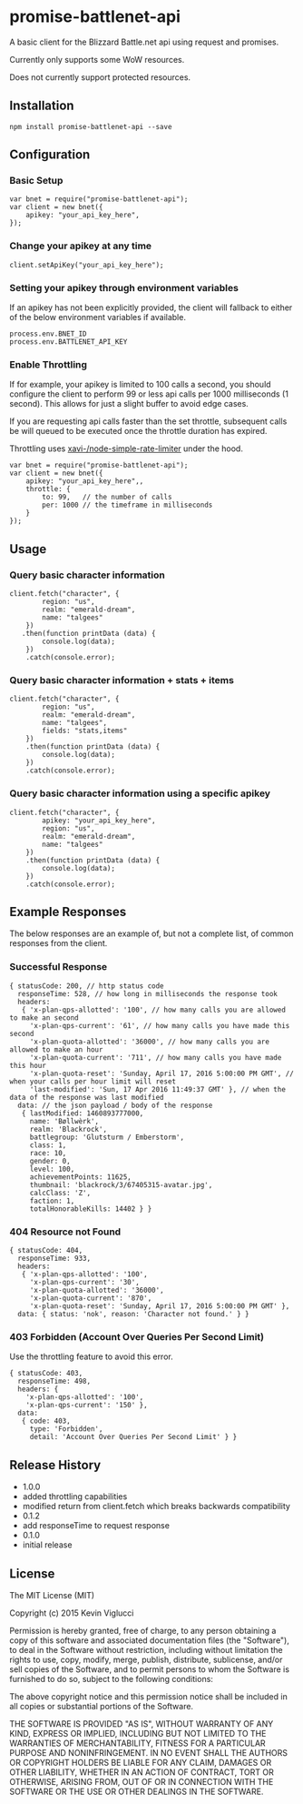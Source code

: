 # promise-battlenet-api

A basic client for the Blizzard Battle.net api using request and promises.

Currently only supports some WoW resources. 

Does not currently support protected resources. 

## Installation
    npm install promise-battlenet-api --save

## Configuration

### Basic Setup    
    var bnet = require("promise-battlenet-api");
    var client = new bnet({
        apikey: "your_api_key_here",
    });
    
### Change your apikey at any time
    client.setApiKey("your_api_key_here");

### Setting your apikey through environment variables

If an apikey has not been explicitly provided, the client will fallback to either of the below environment variables if available.

    process.env.BNET_ID
    process.env.BATTLENET_API_KEY

### Enable Throttling

If for example, your apikey is limited to 100 calls a second, you should configure the client to perform 99 or less api calls per 1000 milliseconds (1 second). This allows for just a slight buffer to avoid edge cases. 

If you are requesting api calls faster than the set throttle, subsequent calls be will queued to be executed once the throttle duration has expired.

Throttling uses [xavi-/node-simple-rate-limiter](https://github.com/xavi-/node-simple-rate-limiter) under the hood.

    var bnet = require("promise-battlenet-api");
    var client = new bnet({
        apikey: "your_api_key_here",,
        throttle: {
            to: 99,   // the number of calls
            per: 1000 // the timeframe in milliseconds
        }
    });

## Usage

### Query basic character information
    client.fetch("character", { 
            region: "us", 
            realm: "emerald-dream", 
            name: "talgees" 
        })
       .then(function printData (data) {
            console.log(data);
        })
        .catch(console.error);

### Query basic character information + stats + items
    client.fetch("character", { 
            region: "us", 
            realm: "emerald-dream", 
            name: "talgees",
            fields: "stats,items"
        })
        .then(function printData (data) {
            console.log(data);
        })
        .catch(console.error);

### Query basic character information using a specific apikey
    client.fetch("character", {
            apikey: "your_api_key_here",
            region: "us", 
            realm: "emerald-dream", 
            name: "talgees"
        })
        .then(function printData (data) {
            console.log(data);
        })
        .catch(console.error);

## Example Responses

The below responses are an example of, but not a complete list, of common responses from the client.

### Successful Response

    { statusCode: 200, // http status code
      responseTime: 528, // how long in milliseconds the response took
      headers:
       { 'x-plan-qps-allotted': '100', // how many calls you are allowed to make an second
         'x-plan-qps-current': '61', // how many calls you have made this second
         'x-plan-quota-allotted': '36000', // how many calls you are allowed to make an hour
         'x-plan-quota-current': '711', // how many calls you have made this hour
         'x-plan-quota-reset': 'Sunday, April 17, 2016 5:00:00 PM GMT', // when your calls per hour limit will reset
         'last-modified': 'Sun, 17 Apr 2016 11:49:37 GMT' }, // when the data of the response was last modified
      data: // the json payload / body of the response
       { lastModified: 1460893777000,
         name: 'Bøllwèrk',
         realm: 'Blackrock',
         battlegroup: 'Glutsturm / Emberstorm',
         class: 1,
         race: 10,
         gender: 0,
         level: 100,
         achievementPoints: 11625,
         thumbnail: 'blackrock/3/67405315-avatar.jpg',
         calcClass: 'Z',
         faction: 1,
         totalHonorableKills: 14402 } }

### 404 Resource not Found

    { statusCode: 404,
      responseTime: 933,
      headers:
       { 'x-plan-qps-allotted': '100',
         'x-plan-qps-current': '30',
         'x-plan-quota-allotted': '36000',
         'x-plan-quota-current': '870',
         'x-plan-quota-reset': 'Sunday, April 17, 2016 5:00:00 PM GMT' },
      data: { status: 'nok', reason: 'Character not found.' } }

### 403 Forbidden (Account Over Queries Per Second Limit)

Use the throttling feature to avoid this error.

    { statusCode: 403,
      responseTime: 498,
      headers: { 
        'x-plan-qps-allotted': '100',
        'x-plan-qps-current': '150' },
      data:
       { code: 403,
         type: 'Forbidden',
         detail: 'Account Over Queries Per Second Limit' } }

## Release History

* 1.0.0 
 * added throttling capabilities
 * modified return from client.fetch which breaks backwards compatibility
* 0.1.2 
 * add responseTime to request response
* 0.1.0 
 * initial release

## License

The MIT License (MIT)

Copyright (c) 2015 Kevin Viglucci

Permission is hereby granted, free of charge, to any person obtaining a copy
of this software and associated documentation files (the "Software"), to deal
in the Software without restriction, including without limitation the rights
to use, copy, modify, merge, publish, distribute, sublicense, and/or sell
copies of the Software, and to permit persons to whom the Software is
furnished to do so, subject to the following conditions:

The above copyright notice and this permission notice shall be included in all
copies or substantial portions of the Software.

THE SOFTWARE IS PROVIDED "AS IS", WITHOUT WARRANTY OF ANY KIND, EXPRESS OR
IMPLIED, INCLUDING BUT NOT LIMITED TO THE WARRANTIES OF MERCHANTABILITY,
FITNESS FOR A PARTICULAR PURPOSE AND NONINFRINGEMENT. IN NO EVENT SHALL THE
AUTHORS OR COPYRIGHT HOLDERS BE LIABLE FOR ANY CLAIM, DAMAGES OR OTHER
LIABILITY, WHETHER IN AN ACTION OF CONTRACT, TORT OR OTHERWISE, ARISING FROM,
OUT OF OR IN CONNECTION WITH THE SOFTWARE OR THE USE OR OTHER DEALINGS IN THE
SOFTWARE.

